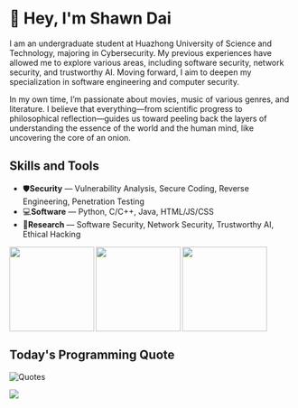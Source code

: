 # 👋 Hey, I'm Shawn Dai

I am an undergraduate student at Huazhong University of Science and Technology, majoring in Cybersecurity. My previous experiences have allowed me to explore various areas, including software security, network security, and trustworthy AI. Moving forward, I aim to deepen my specialization in software engineering and computer security.

In my own time, I’m passionate about movies, music of various genres, and literature. I believe that everything—from scientific progress to philosophical reflection—guides us toward peeling back the layers of understanding the essence of the world and the human mind, like uncovering the core of an onion.

## Skills and Tools

- 🛡️**Security** — Vulnerability Analysis, Secure Coding, Reverse Engineering, Penetration Testing
- 💻**Software** — Python, C/C++, Java, HTML/JS/CSS
- 🔬**Research** — Software Security, Network Security, Trustworthy AI, Ethical Hacking

<!-- ![light](https://raw.githubusercontent.com/Calvvnono/Calvvnono/output/github-contribution-grid-snake.svg) -->

<div>
  <img height="150" align="left" src="https://github-readme-stats.vercel.app/api?username=Calvvnono&count_private=true&include_all_commits=true&theme=vue&hide_rank=true&show_icons=true" />
  <img height="150" align="left" src="https://github-readme-stats.vercel.app/api/top-langs/?username=Calvvnono&layout=compact&theme=vue" />
  <!-- <img height="170" src="https://github-readme-stats.vercel.app/api/wakatime?username=Calvvnono&layout=compact&theme=radical" /> -->
  <img height="150" src="https://github-profile-summary-cards.vercel.app/api/cards/productive-time?username=Calvvnono&theme=vue&utcOffset=8" />
</div>

## Today's Programming Quote
![Quotes](https://quotes-github-readme.vercel.app/api?type=horizontal&theme=transparent)

![](https://komarev.com/ghpvc/?username=Calvvnono&color=blueviolet)
